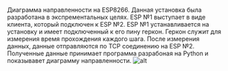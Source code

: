 Диаграмма направленности на ESP8266.
Данная установка была разработана в экспрементальных целях.
ESP №1 выступает в виде клиента, который подключен к ESP №2.
ESP №1 устанавливается на установку и имеет подключенный к его пину геркон.
Геркон служит для измерения время прохождения каждого шага.
После измерения данных, данные отправляются по TCP соединению на ESP №2.
Полученные данные принимает программа разрабоная на Python и показывавет диаграмму направленности.
![alt](https://github.com/roboeggs/AntennaRadiationPattern/tree/main/images/chart.jpg)